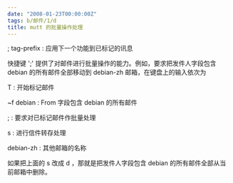 ```yaml
---
date: "2008-01-23T00:00:00Z"
tags: b/邮件/1/d
title: mutt 的批量操作处理
---
```


; tag-prefix
: 应用下一个功能到已标记的讯息

快捷键 ';' 提供了对邮件进行批量操作的能力。例如，要求把发件人字段包含 debian 的所有邮件全部移动到 debian-zh 邮箱，在键盘上的输入依次为

T
: 开始标记邮件

~f debian
: From 字段包含 debian 的所有邮件

;
: 要求对已标记邮件作批量处理

s
: 进行信件转存处理

debian-zh
: 其他邮箱的名称

如果把上面的 s 改成 d ，那就是把发件人字段包含 debian 的所有邮件全部从当前邮箱中删除。
